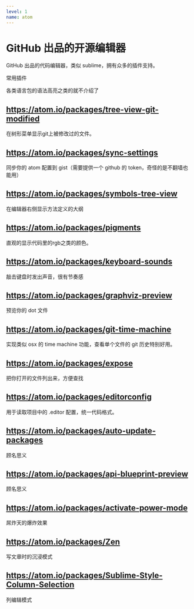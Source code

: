 ```yaml
---
level: 1
name: atom
---
```


# GitHub 出品的开源编辑器

GitHub 出品的代码编辑器，类似 sublime，拥有众多的插件支持。

常用插件

各类语言包的语法高亮之类的就不介绍了

## https://atom.io/packages/tree-view-git-modified

在树形菜单显示git上被修改过的文件。

## https://atom.io/packages/sync-settings

同步你的 atom 配置到 gist（需要提供一个 github 的 token，奇怪的是不翻墙也能用）

## https://atom.io/packages/symbols-tree-view

在编辑器右侧显示方法定义的大纲

## https://atom.io/packages/pigments

直观的显示代码里的rgb之类的颜色。

## https://atom.io/packages/keyboard-sounds

敲击键盘时发出声音，很有节奏感

## https://atom.io/packages/graphviz-preview

预览你的 dot 文件

## https://atom.io/packages/git-time-machine

实现类似 osx 的 time machine 功能，查看单个文件的 git 历史特别好用。

## https://atom.io/packages/expose

把你打开的文件列出来，方便查找

## https://atom.io/packages/editorconfig

用于读取项目中的 .editor 配置，统一代码格式。

## https://atom.io/packages/auto-update-packages

顾名思义

## https://atom.io/packages/api-blueprint-preview

顾名思义

## https://atom.io/packages/activate-power-mode

屌炸天的爆炸效果

## https://atom.io/packages/Zen

写文章时的沉浸模式

## https://atom.io/packages/Sublime-Style-Column-Selection

列编辑模式
